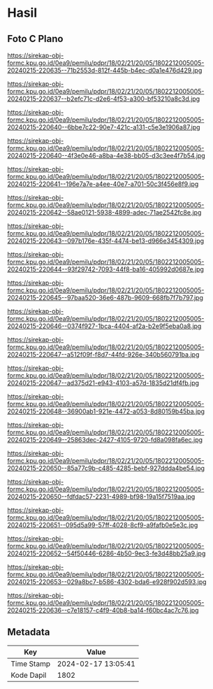 # Hasil

## Foto C Plano

https://sirekap-obj-formc.kpu.go.id/0ea9/pemilu/pdpr/18/02/21/20/05/1802212005005-20240215-220635--71b2553d-812f-445b-b4ec-d0a1e476d429.jpg

https://sirekap-obj-formc.kpu.go.id/0ea9/pemilu/pdpr/18/02/21/20/05/1802212005005-20240215-220637--b2efc71c-d2e6-4f53-a300-bf53210a8c3d.jpg

https://sirekap-obj-formc.kpu.go.id/0ea9/pemilu/pdpr/18/02/21/20/05/1802212005005-20240215-220640--6bbe7c22-90e7-421c-a131-c5e3e1906a87.jpg

https://sirekap-obj-formc.kpu.go.id/0ea9/pemilu/pdpr/18/02/21/20/05/1802212005005-20240215-220640--4f3e0e46-a8ba-4e38-bb05-d3c3ee4f7b54.jpg

https://sirekap-obj-formc.kpu.go.id/0ea9/pemilu/pdpr/18/02/21/20/05/1802212005005-20240215-220641--196e7a7e-a4ee-40e7-a701-50c3f456e8f9.jpg

https://sirekap-obj-formc.kpu.go.id/0ea9/pemilu/pdpr/18/02/21/20/05/1802212005005-20240215-220642--58ae0121-5938-4899-adec-71ae2542fc8e.jpg

https://sirekap-obj-formc.kpu.go.id/0ea9/pemilu/pdpr/18/02/21/20/05/1802212005005-20240215-220643--097b176e-435f-4474-be13-d966e3454309.jpg

https://sirekap-obj-formc.kpu.go.id/0ea9/pemilu/pdpr/18/02/21/20/05/1802212005005-20240215-220644--93f29742-7093-44f8-ba16-405992d0687e.jpg

https://sirekap-obj-formc.kpu.go.id/0ea9/pemilu/pdpr/18/02/21/20/05/1802212005005-20240215-220645--97baa520-36e6-487b-9609-668fb7f7b797.jpg

https://sirekap-obj-formc.kpu.go.id/0ea9/pemilu/pdpr/18/02/21/20/05/1802212005005-20240215-220646--0374f927-1bca-4404-af2a-b2e9f5eba0a8.jpg

https://sirekap-obj-formc.kpu.go.id/0ea9/pemilu/pdpr/18/02/21/20/05/1802212005005-20240215-220647--a512f09f-f8d7-44fd-926e-340b560791ba.jpg

https://sirekap-obj-formc.kpu.go.id/0ea9/pemilu/pdpr/18/02/21/20/05/1802212005005-20240215-220647--ad375d21-e943-4103-a57d-1835d21df4fb.jpg

https://sirekap-obj-formc.kpu.go.id/0ea9/pemilu/pdpr/18/02/21/20/05/1802212005005-20240215-220648--36900ab1-921e-4472-a053-8d80159b45ba.jpg

https://sirekap-obj-formc.kpu.go.id/0ea9/pemilu/pdpr/18/02/21/20/05/1802212005005-20240215-220649--25863dec-2427-4105-9720-fd8a098fa6ec.jpg

https://sirekap-obj-formc.kpu.go.id/0ea9/pemilu/pdpr/18/02/21/20/05/1802212005005-20240215-220650--85a77c9b-c485-4285-bebf-927ddda4be54.jpg

https://sirekap-obj-formc.kpu.go.id/0ea9/pemilu/pdpr/18/02/21/20/05/1802212005005-20240215-220650--fdfdac57-2231-4989-bf98-19a15f7519aa.jpg

https://sirekap-obj-formc.kpu.go.id/0ea9/pemilu/pdpr/18/02/21/20/05/1802212005005-20240215-220651--095d5a99-57ff-4028-8cf9-a9fafb0e5e3c.jpg

https://sirekap-obj-formc.kpu.go.id/0ea9/pemilu/pdpr/18/02/21/20/05/1802212005005-20240215-220652--54f50446-6286-4b50-9ec3-fe3d48bb25a9.jpg

https://sirekap-obj-formc.kpu.go.id/0ea9/pemilu/pdpr/18/02/21/20/05/1802212005005-20240215-220653--029a8bc7-b586-4302-bda6-e928f902d593.jpg

https://sirekap-obj-formc.kpu.go.id/0ea9/pemilu/pdpr/18/02/21/20/05/1802212005005-20240215-220636--c7e18157-c4f9-40b8-ba14-f60bc4ac7c76.jpg


## Metadata

| Key        | Value               |
| ---------- | ------------------- |
| Time Stamp | 2024-02-17 13:05:41 |
| Kode Dapil | 1802                |



